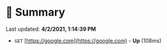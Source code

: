 # 📖 Summary
Last updated: **4/2/2021, 1:14:39 PM**

- `GET` [https://google.com](https://google.com) - **Up** (108ms)
